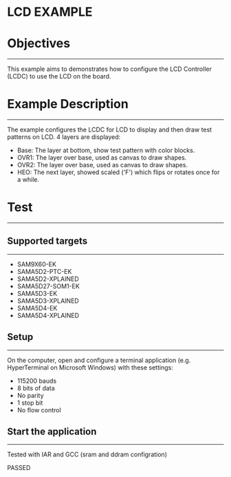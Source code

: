 LCD EXAMPLE
============

# Objectives
------------
This example aims to  demonstrates how to configure the LCD Controller (LCDC)
to use the LCD on the board.

# Example Description
---------------------
The example configures the LCDC for LCD to display and then draw test patterns on LCD.
4 layers are displayed:
 - Base: The layer at bottom, show test pattern with color blocks.
 - OVR1: The layer over base, used as canvas to draw shapes.
 - OVR2: The layer over base, used as canvas to draw shapes.
 - HEO:  The next layer, showed scaled ('F') which flips or rotates once  for a while.

# Test
------
## Supported targets
--------------------
* SAM9X60-EK
* SAMA5D2-PTC-EK
* SAMA5D2-XPLAINED
* SAMA5D27-SOM1-EK
* SAMA5D3-EK
* SAMA5D3-XPLAINED
* SAMA5D4-EK
* SAMA5D4-XPLAINED

## Setup
--------
On the computer, open and configure a terminal application
(e.g. HyperTerminal on Microsoft Windows) with these settings:
 - 115200 bauds
 - 8 bits of data
 - No parity
 - 1 stop bit
 - No flow control

## Start the application
------------------------

Tested with IAR and GCC (sram and ddram configration)

PASSED

